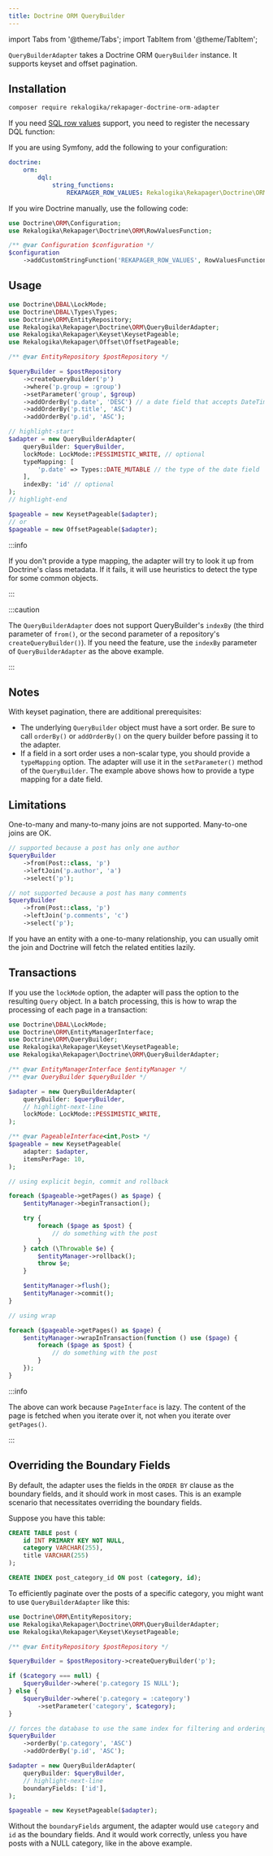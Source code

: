 ```yaml
---
title: Doctrine ORM QueryBuilder
---
```


import Tabs from '@theme/Tabs';
import TabItem from '@theme/TabItem';

`QueryBuilderAdapter` takes a Doctrine ORM `QueryBuilder` instance. It supports
keyset and offset pagination.

## Installation

```bash
composer require rekalogika/rekapager-doctrine-orm-adapter
```

If you need [SQL row values](../10-seek-method.md) support, you need to register
the necessary DQL function:

<Tabs>

<TabItem value="Symfony">

If you are using Symfony, add the following to your configuration:

```yaml title="config/packages/doctrine.yaml"
doctrine:
    orm:
        dql:
            string_functions:
                REKAPAGER_ROW_VALUES: Rekalogika\Rekapager\Doctrine\ORM\RowValuesFunction
```

</TabItem>

<TabItem value="Manual Wiring">

If you wire Doctrine manually, use the following code:

```php
use Doctrine\ORM\Configuration;
use Rekalogika\Rekapager\Doctrine\ORM\RowValuesFunction;

/** @var Configuration $configuration */
$configuration
    ->addCustomStringFunction('REKAPAGER_ROW_VALUES', RowValuesFunction::class);
```

</TabItem>

</Tabs>


## Usage

```php
use Doctrine\DBAL\LockMode;
use Doctrine\DBAL\Types\Types;
use Doctrine\ORM\EntityRepository;
use Rekalogika\Rekapager\Doctrine\ORM\QueryBuilderAdapter;
use Rekalogika\Rekapager\Keyset\KeysetPageable;
use Rekalogika\Rekapager\Offset\OffsetPageable;

/** @var EntityRepository $postRepository */

$queryBuilder = $postRepository
    ->createQueryBuilder('p')
    ->where('p.group = :group')
    ->setParameter('group', $group)
    ->addOrderBy('p.date', 'DESC') // a date field that accepts DateTime
    ->addOrderBy('p.title', 'ASC')
    ->addOrderBy('p.id', 'ASC');

// highlight-start
$adapter = new QueryBuilderAdapter(
    queryBuilder: $queryBuilder,
    lockMode: LockMode::PESSIMISTIC_WRITE, // optional
    typeMapping: [
        'p.date' => Types::DATE_MUTABLE // the type of the date field
    ],
    indexBy: 'id' // optional
);
// highlight-end

$pageable = new KeysetPageable($adapter);
// or
$pageable = new OffsetPageable($adapter);
```

:::info

If you don't provide a type mapping, the adapter will try to look it up from
Doctrine's class metadata. If it fails, it will use heuristics to detect the
type for some common objects.

:::

:::caution

The `QueryBuilderAdapter` does not support QueryBuilder's `indexBy` (the third
parameter of `from()`, or the second parameter of a repository's
`createQueryBuilder()`). If you need the feature, use the `indexBy` parameter of
`QueryBuilderAdapter` as the above example.

:::

## Notes

With keyset pagination, there are additional prerequisites:

* The underlying `QueryBuilder` object must have a sort order. Be sure to call
  `orderBy()` or `addOrderBy()` on the query builder before passing it to the
  adapter.
* If a field in a sort order uses a non-scalar type, you should provide a
  `typeMapping` option. The adapter will use it in the `setParameter()` method
  of the `QueryBuilder`. The example above shows how to provide a type mapping
  for a date field.

## Limitations

One-to-many and many-to-many joins are not supported. Many-to-one joins are OK.

```php
// supported because a post has only one author
$queryBuilder
    ->from(Post::class, 'p')
    ->leftJoin('p.author', 'a')
    ->select('p');

// not supported because a post has many comments
$queryBuilder
    ->from(Post::class, 'p')
    ->leftJoin('p.comments', 'c')
    ->select('p');
```

If you have an entity with a one-to-many relationship, you can usually omit the
join and Doctrine will fetch the related entities lazily.

## Transactions

If you use the `lockMode` option, the adapter will pass the option to the
resulting `Query` object. In a batch processing, this is how to wrap the
processing of each page in a transaction:

```php
use Doctrine\DBAL\LockMode;
use Doctrine\ORM\EntityManagerInterface;
use Doctrine\ORM\QueryBuilder;
use Rekalogika\Rekapager\Keyset\KeysetPageable;
use Rekalogika\Rekapager\Doctrine\ORM\QueryBuilderAdapter;

/** @var EntityManagerInterface $entityManager */
/** @var QueryBuilder $queryBuilder */

$adapter = new QueryBuilderAdapter(
    queryBuilder: $queryBuilder,
    // highlight-next-line
    lockMode: LockMode::PESSIMISTIC_WRITE,
);

/** @var PageableInterface<int,Post> */
$pageable = new KeysetPageable(
    adapter: $adapter,
    itemsPerPage: 10,
);

// using explicit begin, commit and rollback

foreach ($pageable->getPages() as $page) {
    $entityManager->beginTransaction();

    try {
        foreach ($page as $post) {
            // do something with the post
        }
    } catch (\Throwable $e) {
        $entityManager->rollback();
        throw $e;
    }

    $entityManager->flush();
    $entityManager->commit();
}

// using wrap

foreach ($pageable->getPages() as $page) {
    $entityManager->wrapInTransaction(function () use ($page) {
        foreach ($page as $post) {
            // do something with the post
        }
    });
}
```

:::info

The above can work because `PageInterface` is lazy. The content of the page is
fetched when you iterate over it, not when you iterate over `getPages()`.

:::

## Overriding the Boundary Fields

By default, the adapter uses the fields in the `ORDER BY` clause as the boundary
fields, and it should work in most cases. This is an example scenario that
necessitates overriding the boundary fields.

Suppose you have this table:

```sql
CREATE TABLE post (
    id INT PRIMARY KEY NOT NULL,
    category VARCHAR(255),
    title VARCHAR(255)
);

CREATE INDEX post_category_id ON post (category, id);
```

To efficiently paginate over the posts of a specific category, you might want to
use `QueryBuilderAdapter` like this:

```php
use Doctrine\ORM\EntityRepository;
use Rekalogika\Rekapager\Doctrine\ORM\QueryBuilderAdapter;
use Rekalogika\Rekapager\Keyset\KeysetPageable;

/** @var EntityRepository $postRepository */

$queryBuilder = $postRepository->createQueryBuilder('p');

if ($category === null) {
    $queryBuilder->where('p.category IS NULL');
} else {
    $queryBuilder->where('p.category = :category')
        ->setParameter('category', $category);
}

// forces the database to use the same index for filtering and ordering:
$queryBuilder
    ->orderBy('p.category', 'ASC')
    ->addOrderBy('p.id', 'ASC');

$adapter = new QueryBuilderAdapter(
    queryBuilder: $queryBuilder,
    // highlight-next-line
    boundaryFields: ['id'],
);

$pageable = new KeysetPageable($adapter);
```

Without the `boundaryFields` argument, the adapter would use `category` and `id`
as the boundary fields. And it would work correctly, unless you have posts
with a NULL category, like in the above example.